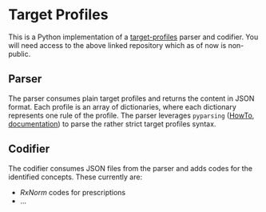Target Profiles
===============

This is a Python implementation of a [target-profiles](https://github.com/lillyoi/target-profiles/) parser and codifier.
You will need access to the above linked repository which as of now is non-public.

Parser
------

The parser consumes plain target profiles and returns the content in JSON format.
Each profile is an array of dictionaries, where each dictionary represents one rule of the profile.
The parser leverages `pyparsing` ([HowTo](http://pyparsing.wikispaces.com/HowToUsePyparsing), [documentation](https://pythonhosted.org/pyparsing/)) to parse the rather strict target profiles syntax.

Codifier
--------

The codifier consumes JSON files from the parser and adds codes for the identified concepts. These currently are:

- _RxNorm_ codes for prescriptions
- ...
